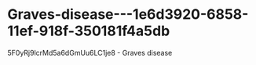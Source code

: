 # Graves-disease---1e6d3920-6858-11ef-918f-350181f4a5db
5F0yRj9lcrMd5a6dGmUu6LC1je8 - Graves disease
